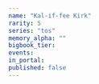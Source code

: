 ```yaml
---
name: "Kal-if-fee Kirk"
rarity: 5
series: "tos"
memory_alpha: ""
bigbook_tier:
events:
in_portal:
published: false
---
```


